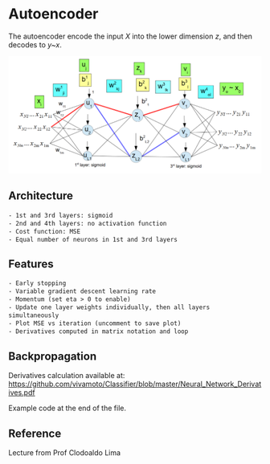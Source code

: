 # Autoencoder
The autoencoder encode the input *X* into the lower dimension *z*, and then decodes to *y~x*. 

![Autoencoder architecture.](./autoencoder.PNG)


## Architecture
    - 1st and 3rd layers: sigmoid
    - 2nd and 4th layers: no activation function
    - Cost function: MSE
    - Equal number of neurons in 1st and 3rd layers

## Features
    - Early stopping
    - Variable gradient descent learning rate
    - Momentum (set eta > 0 to enable)
    - Update one layer weights individually, then all layers simultaneously
    - Plot MSE vs iteration (uncomment to save plot)
    - Derivatives computed in matrix notation and loop

## Backpropagation
Derivatives calculation available at:  
https://github.com/vivamoto/Classifier/blob/master/Neural_Network_Derivatives.pdf

Example code at the end of the file.

## Reference
Lecture from Prof Clodoaldo Lima
